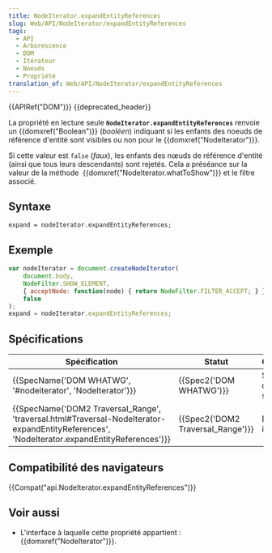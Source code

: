 ```yaml
---
title: NodeIterator.expandEntityReferences
slug: Web/API/NodeIterator/expandEntityReferences
tags:
  - API
  - Arborescence
  - DOM
  - Itérateur
  - Noeuds
  - Propriété
translation_of: Web/API/NodeIterator/expandEntityReferences
---
```

{{APIRef("DOM")}} {{deprecated_header}}

La propriété en lecture seule **`NodeIterator.expandEntityReferences`** renvoie un {{domxref("Boolean")}} (_booléen_) indiquant si les enfants des noeuds de référence d'entité sont visibles ou non pour le {{domxref("NodeIterator")}}.

Si cette valeur est `false` (_faux_), les enfants des nœuds de référence d'entité (ainsi que tous leurs descendants) sont rejetés. Cela a préséance sur la valeur de la méthode  {{domxref("NodeIterator.whatToShow")}} et le filtre associé.

## Syntaxe

    expand = nodeIterator.expandEntityReferences;

## Exemple

```js
var nodeIterator = document.createNodeIterator(
    document.body,
    NodeFilter.SHOW_ELEMENT,
    { acceptNode: function(node) { return NodeFilter.FILTER_ACCEPT; } },
    false
);
expand = nodeIterator.expandEntityReferences;
```

## Spécifications

| Spécification                                                                                                                                                                            | Statut                                       | Commentaire                     |
| ---------------------------------------------------------------------------------------------------------------------------------------------------------------------------------------- | -------------------------------------------- | ------------------------------- |
| {{SpecName('DOM WHATWG', '#nodeiterator', 'NodeIterator')}}                                                                                                         | {{Spec2('DOM WHATWG')}}             | Suppression de la spécification |
| {{SpecName('DOM2 Traversal_Range', 'traversal.html#Traversal-NodeIterator-expandEntityReferences', 'NodeIterator.expandEntityReferences')}} | {{Spec2('DOM2 Traversal_Range')}} | Définition initiale.            |

## Compatibilité des navigateurs

{{Compat("api.NodeIterator.expandEntityReferences")}}

## Voir aussi

- L'interface à laquelle cette propriété appartient : {{domxref("NodeIterator")}}.
